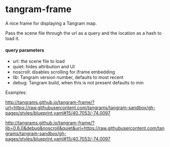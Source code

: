 # tangram-frame
A nice frame for displaying a Tangram map.

Pass the scene file through the url as a query and the location as a hash to load it.

#### query parameters

- url: the scene file to load
- quiet: hides attribution and UI
- noscroll: disables scrolling for iframe embedding
- lib: Tangram version number, defaults to most recent
- debug: Tangram build, when this is not present defaults to min

Examples:

http://tangrams.github.io/tangram-frame/?url=https://raw.githubusercontent.com/tangrams/tangram-sandbox/gh-pages/styles/blueprint.yaml#15/40.7053/-74.0097

http://tangrams.github.io/tangram-frame/?lib=0.6.0&debug&noscroll&quiet&url=https://raw.githubusercontent.com/tangrams/tangram-sandbox/gh-pages/styles/blueprint.yaml#15/40.7053/-74.0097

